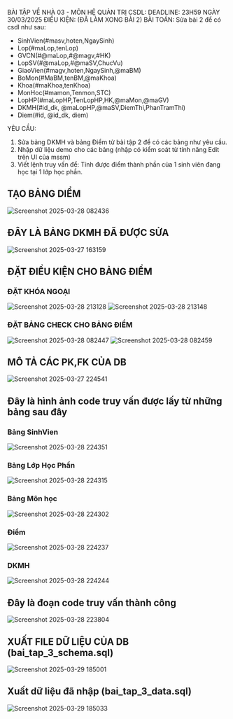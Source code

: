 BÀI TẬP VỀ NHÀ 03 - MÔN HỆ QUẢN TRỊ CSDL:
DEADLINE: 23H59 NGÀY 30/03/2025
ĐIỀU KIỆN: (ĐÃ LÀM XONG BÀI 2)
BÀI TOÁN: Sửa bài 2 để có csdl như sau:
  + SinhVien(#masv,hoten,NgaySinh)
  + Lop(#maLop,tenLop)
  + GVCN(#@maLop,#@magv,#HK)
  + LopSV(#@maLop,#@maSV,ChucVu)
  + GiaoVien(#magv,hoten,NgaySinh,@maBM)
  + BoMon(#MaBM,tenBM,@maKhoa)
  + Khoa(#maKhoa,tenKhoa)
  + MonHoc(#mamon,Tenmon,STC)
  + LopHP(#maLopHP,TenLopHP,HK,@maMon,@maGV)
  + DKMH(#id_dk, @maLopHP,@maSV,DiemThi,PhanTramThi)
  + Diem(#id, @id_dk, diem)

YÊU CẦU:
1. Sửa bảng DKMH và bảng Điểm từ bài tập 2 để có các bảng như yêu cầu.
2. Nhập dữ liệu demo cho các bảng (nhập có kiểm soát từ tính năng Edit trên UI của mssm)
3. Viết lệnh truy vấn để: Tính được điểm thành phần của 1 sinh viên đang học tại 1 lớp học phần.


## TẠO BẢNG DIỂM
![Screenshot 2025-03-28 082436](https://github.com/user-attachments/assets/2014f5b7-58e4-482c-8e86-504b713a94d8)
## ĐÂY LÀ BẢNG DKMH ĐÃ ĐƯỢC SỬA
![Screenshot 2025-03-27 163159](https://github.com/user-attachments/assets/9a2a63bc-bebe-4a56-83a0-113d1c6fb75b)
## ĐẶT ĐIỀU KIỆN CHO BẢNG ĐIỂM
### ĐẶT KHÓA NGOẠI
![Screenshot 2025-03-28 213128](https://github.com/user-attachments/assets/a6cd4986-50e7-4ae3-8685-78fd48b58ad8)
![Screenshot 2025-03-28 213148](https://github.com/user-attachments/assets/b7896e42-5444-4da6-9378-10cc49107c90)

### ĐẶT BẢNG CHECK CHO BẢNG ĐIỂM
![Screenshot 2025-03-28 082447](https://github.com/user-attachments/assets/9559a714-8300-4e1e-871d-111215861269)
![Screenshot 2025-03-28 082459](https://github.com/user-attachments/assets/35565c10-684a-4d6b-bd1a-ac100fcaa13a)

## MÔ TẢ CÁC PK,FK CỦA DB 
![Screenshot 2025-03-27 224541](https://github.com/user-attachments/assets/68370219-e796-4ada-b07a-b1ac86027cd9)

## Đây là hình ảnh code truy vấn được lấy từ những bảng sau đây
### Bảng SinhVien
![Screenshot 2025-03-28 224351](https://github.com/user-attachments/assets/b2c268ff-62fd-45d2-8258-7047fdf76c83)
### Bảng Lớp Học Phần
![Screenshot 2025-03-28 224315](https://github.com/user-attachments/assets/1827df6a-937c-40a9-ad2b-cd83e5c8cf15)
### Bảng Môn học
![Screenshot 2025-03-28 224302](https://github.com/user-attachments/assets/792cec08-779c-477c-8c4c-b0bf033ba91f)
### Điểm
![Screenshot 2025-03-28 224237](https://github.com/user-attachments/assets/1acc336d-3aa9-4412-9b45-90a1ff05ec36)
### DKMH
![Screenshot 2025-03-28 224244](https://github.com/user-attachments/assets/4352f142-b448-4857-94a8-f8cd9be59670)
## Đây là đoạn code truy vấn thành công
![Screenshot 2025-03-28 223804](https://github.com/user-attachments/assets/2ceb65a3-2119-44d3-934e-2e34febe201b)
## XUẤT FILE DỮ LIỆU CỦA DB (bai_tap_3_schema.sql)
![Screenshot 2025-03-29 185001](https://github.com/user-attachments/assets/f59272fc-e1fe-4352-90aa-575ecf8b7c8f)
## Xuất dữ liệu đã nhập (bai_tap_3_data.sql)
![Screenshot 2025-03-29 185033](https://github.com/user-attachments/assets/d1a72830-b016-41c7-940a-72913d10eb64)




